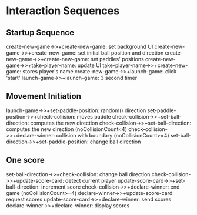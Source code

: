 # Interaction Sequences

## Startup Sequence

  create-new-game->>+create-new-game: set background UI
  create-new-game->>+create-new-game: set initial ball position and direction
  create-new-game->>+create-new-game: set paddles' positions
  create-new-game->>+take-player-name: update UI
  take-player-name->>+create-new-game: stores player's name
  create-new-game->>+launch-game: click 'start'
  launch-game->>+launch-game: 3 second timer

## Movement Initiation

  launch-game->>+set-paddle-position: random() direction
  set-paddle-position->>+check-collision: moves paddle
  check-collision->>+set-ball-direction: computes the new direction
  check-collision->>+set-ball-direction: computes the new direction (noCollisionCount<4)
  check-collision->>+declare-winner: collision with boundary (noCollisionCount>=4)
  set-ball-direction->>+set-paddle-position: change ball direction

## One score

  set-ball-direction->>+check-collision: change ball direction
  check-collision->>+update-score-card: detect current player
  update-score-card->>+set-ball-direction: increment score
  check-collision->>+declare-winner: end game (noCollisionCount>=4)
  declare-winner->>+update-score-card: request scores
  update-score-card->>+declare-winner: send scores
  declare-winner->>+declare-winner: display scores
